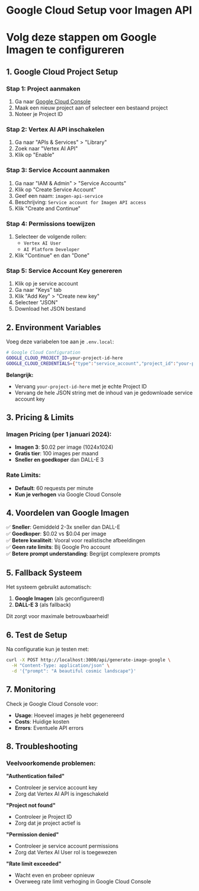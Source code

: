 # Google Cloud Setup voor Imagen API
# Volg deze stappen om Google Imagen te configureren

## 1. Google Cloud Project Setup

### Stap 1: Project aanmaken
1. Ga naar [Google Cloud Console](https://console.cloud.google.com/)
2. Maak een nieuw project aan of selecteer een bestaand project
3. Noteer je Project ID

### Stap 2: Vertex AI API inschakelen
1. Ga naar "APIs & Services" > "Library"
2. Zoek naar "Vertex AI API"
3. Klik op "Enable"

### Stap 3: Service Account aanmaken
1. Ga naar "IAM & Admin" > "Service Accounts"
2. Klik op "Create Service Account"
3. Geef een naam: `imagen-api-service`
4. Beschrijving: `Service account for Imagen API access`
5. Klik "Create and Continue"

### Stap 4: Permissions toewijzen
1. Selecteer de volgende rollen:
   - `Vertex AI User`
   - `AI Platform Developer`
2. Klik "Continue" en dan "Done"

### Stap 5: Service Account Key genereren
1. Klik op je service account
2. Ga naar "Keys" tab
3. Klik "Add Key" > "Create new key"
4. Selecteer "JSON"
5. Download het JSON bestand

## 2. Environment Variables

Voeg deze variabelen toe aan je `.env.local`:

```bash
# Google Cloud Configuration
GOOGLE_CLOUD_PROJECT_ID=your-project-id-here
GOOGLE_CLOUD_CREDENTIALS={"type":"service_account","project_id":"your-project-id",...}
```

**Belangrijk:** 
- Vervang `your-project-id-here` met je echte Project ID
- Vervang de hele JSON string met de inhoud van je gedownloade service account key

## 3. Pricing & Limits

### Imagen Pricing (per 1 januari 2024):
- **Imagen 3**: $0.02 per image (1024x1024)
- **Gratis tier**: 100 images per maand
- **Sneller en goedkoper** dan DALL-E 3

### Rate Limits:
- **Default**: 60 requests per minute
- **Kun je verhogen** via Google Cloud Console

## 4. Voordelen van Google Imagen

✅ **Sneller**: Gemiddeld 2-3x sneller dan DALL-E  
✅ **Goedkoper**: $0.02 vs $0.04 per image  
✅ **Betere kwaliteit**: Vooral voor realistische afbeeldingen  
✅ **Geen rate limits**: Bij Google Pro account  
✅ **Betere prompt understanding**: Begrijpt complexere prompts  

## 5. Fallback Systeem

Het systeem gebruikt automatisch:
1. **Google Imagen** (als geconfigureerd)
2. **DALL-E 3** (als fallback)

Dit zorgt voor maximale betrouwbaarheid!

## 6. Test de Setup

Na configuratie kun je testen met:
```bash
curl -X POST http://localhost:3000/api/generate-image-google \
  -H "Content-Type: application/json" \
  -d '{"prompt": "A beautiful cosmic landscape"}'
```

## 7. Monitoring

Check je Google Cloud Console voor:
- **Usage**: Hoeveel images je hebt gegenereerd
- **Costs**: Huidige kosten
- **Errors**: Eventuele API errors

## 8. Troubleshooting

### Veelvoorkomende problemen:

**"Authentication failed"**
- Controleer je service account key
- Zorg dat Vertex AI API is ingeschakeld

**"Project not found"**
- Controleer je Project ID
- Zorg dat je project actief is

**"Permission denied"**
- Controleer je service account permissions
- Zorg dat Vertex AI User rol is toegewezen

**"Rate limit exceeded"**
- Wacht even en probeer opnieuw
- Overweeg rate limit verhoging in Google Cloud Console
